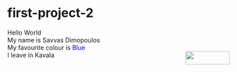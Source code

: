 # first-project-2
<html>
<head>
<title>Hello World</title>
</head>
<body>
Hello World <br>
My name is Savvas Dimopoulos </br>
My favourite colour is <font color="#0000ff"> Blue </font> </br>
I leave in Kavala <img src=kavala_view.jpg width="100" height="30" align="right" />
<html>
